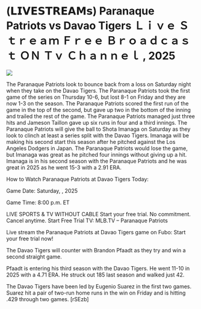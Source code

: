 # (𝗟𝗜𝗩𝗘𝗦𝗧𝗥𝗘𝗔𝗠𝘀) Paranaque Patriots vs Davao Tigers Ｌｉｖｅ Ｓｔｒｅａｍ Ｆｒｅｅ Ｂｒｏａｄｃａｓｔ ＯＮ Ｔｖ Ｃｈａｎｎｅｌ , 2025  
  
  
[![](https://i.imgur.com/qSNzIqt.png)](https://movie.rssnews.media/WabENhtuL.php)  
  
The Paranaque Patriots look to bounce back from a loss on Saturday night when they take on the Davao Tigers. The Paranaque Patriots took the first game of the series on Thursday 10-6, but lost 8-1 on Friday and they are now 1-3 on the season. The Paranaque Patriots scored the first run of the game in the top of the second, but gave up two in the bottom of the inning and trailed the rest of the game. The Paranaque Patriots managed just three hits and Jameson Taillon gave up six runs in four and a third innings. The Paranaque Patriots will give the ball to Shota Imanaga on Saturday as they look to clinch at least a series split with the Davao Tigers. Imanaga will be making his second start this season after he pitched against the Los Angeles Dodgers in Japan. The Paranaque Patriots would lose the game, but Imanaga was great as he pitched four innings without giving up a hit. Imanaga is in his second season with the Paranaque Patriots and he was great in 2025 as he went 15-3 with a 2.91 ERA.

How to Watch Paranaque Patriots at Davao Tigers Today:

Game Date: Saturday, , 2025

Game Time: 8:00 p.m. ET

LIVE SPORTS & TV WITHOUT CABLE
Start your free trial. No commitment. Cancel anytime.
Start Free Trial
TV: MLB.TV – Paranaque Patriots

Live stream the Paranaque Patriots at Davao Tigers game on Fubo: Start your free trial now!

The Davao Tigers will counter with Brandon Pfaadt as they try and win a second straight game.

Pfaadt is entering his third season with the Davao Tigers. He went 11-10 in 2025 with a 4.71 ERA. He struck out 185 last season and walked just 42.

The Davao Tigers have been led by Eugenio Suarez in the first two games. Suarez hit a pair of two-run home runs in the win on Friday and is hitting .429 through two games. [rSEzb]